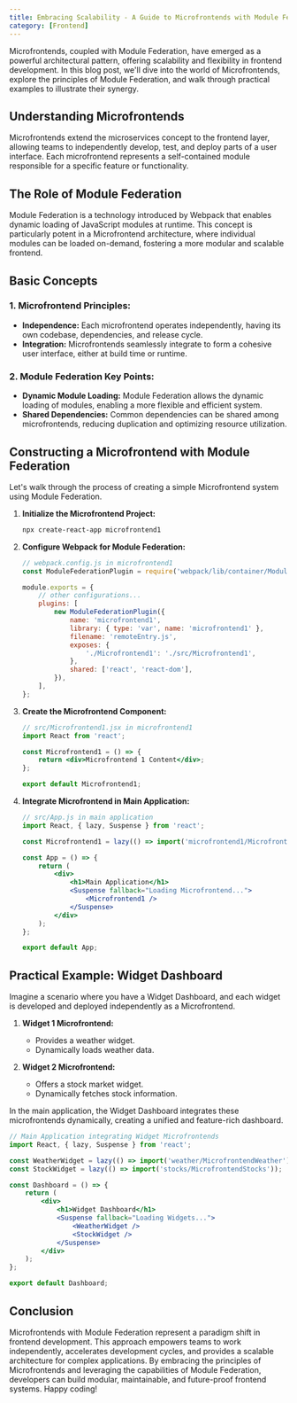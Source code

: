 ```yaml
---
title: Embracing Scalability - A Guide to Microfrontends with Module Federation
category: [Frontend]
---
```


Microfrontends, coupled with Module Federation, have emerged as a powerful architectural pattern, offering scalability and flexibility in frontend development. In this blog post, we'll dive into the world of Microfrontends, explore the principles of Module Federation, and walk through practical examples to illustrate their synergy.

## Understanding Microfrontends

Microfrontends extend the microservices concept to the frontend layer, allowing teams to independently develop, test, and deploy parts of a user interface. Each microfrontend represents a self-contained module responsible for a specific feature or functionality.

## The Role of Module Federation

Module Federation is a technology introduced by Webpack that enables dynamic loading of JavaScript modules at runtime. This concept is particularly potent in a Microfrontend architecture, where individual modules can be loaded on-demand, fostering a more modular and scalable frontend.

## Basic Concepts

### 1. **Microfrontend Principles:**
   - **Independence:** Each microfrontend operates independently, having its own codebase, dependencies, and release cycle.
   - **Integration:** Microfrontends seamlessly integrate to form a cohesive user interface, either at build time or runtime.

### 2. **Module Federation Key Points:**
   - **Dynamic Module Loading:** Module Federation allows the dynamic loading of modules, enabling a more flexible and efficient system.
   - **Shared Dependencies:** Common dependencies can be shared among microfrontends, reducing duplication and optimizing resource utilization.

## Constructing a Microfrontend with Module Federation

Let's walk through the process of creating a simple Microfrontend system using Module Federation.

1. **Initialize the Microfrontend Project:**
   ```bash
   npx create-react-app microfrontend1
   ```

2. **Configure Webpack for Module Federation:**
   ```javascript
   // webpack.config.js in microfrontend1
   const ModuleFederationPlugin = require('webpack/lib/container/ModuleFederationPlugin');

   module.exports = {
       // other configurations...
       plugins: [
           new ModuleFederationPlugin({
               name: 'microfrontend1',
               library: { type: 'var', name: 'microfrontend1' },
               filename: 'remoteEntry.js',
               exposes: {
                   './Microfrontend1': './src/Microfrontend1',
               },
               shared: ['react', 'react-dom'],
           }),
       ],
   };
   ```

3. **Create the Microfrontend Component:**
   ```jsx
   // src/Microfrontend1.jsx in microfrontend1
   import React from 'react';

   const Microfrontend1 = () => {
       return <div>Microfrontend 1 Content</div>;
   };

   export default Microfrontend1;
   ```

4. **Integrate Microfrontend in Main Application:**
   ```jsx
   // src/App.js in main application
   import React, { lazy, Suspense } from 'react';

   const Microfrontend1 = lazy(() => import('microfrontend1/Microfrontend1'));

   const App = () => {
       return (
           <div>
               <h1>Main Application</h1>
               <Suspense fallback="Loading Microfrontend...">
                   <Microfrontend1 />
               </Suspense>
           </div>
       );
   };

   export default App;
   ```

## Practical Example: Widget Dashboard

Imagine a scenario where you have a Widget Dashboard, and each widget is developed and deployed independently as a Microfrontend.

1. **Widget 1 Microfrontend:**
   - Provides a weather widget.
   - Dynamically loads weather data.

2. **Widget 2 Microfrontend:**
   - Offers a stock market widget.
   - Dynamically fetches stock information.

In the main application, the Widget Dashboard integrates these microfrontends dynamically, creating a unified and feature-rich dashboard.

```jsx
// Main Application integrating Widget Microfrontends
import React, { lazy, Suspense } from 'react';

const WeatherWidget = lazy(() => import('weather/MicrofrontendWeather'));
const StockWidget = lazy(() => import('stocks/MicrofrontendStocks'));

const Dashboard = () => {
    return (
        <div>
            <h1>Widget Dashboard</h1>
            <Suspense fallback="Loading Widgets...">
                <WeatherWidget />
                <StockWidget />
            </Suspense>
        </div>
    );
};

export default Dashboard;
```

## Conclusion

Microfrontends with Module Federation represent a paradigm shift in frontend development. This approach empowers teams to work independently, accelerates development cycles, and provides a scalable architecture for complex applications. By embracing the principles of Microfrontends and leveraging the capabilities of Module Federation, developers can build modular, maintainable, and future-proof frontend systems. Happy coding!